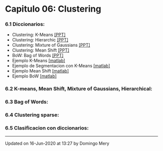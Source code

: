 
# Capitulo 06: Clustering
### 6.1 Diccionarios:
* Clustering: K-Means [[PPT]](https://github.com/domingomery/patrones/blob/master/clases/Cap06_Clustering/presentations/PAT06_KMeans.pptx)
* Clustering: Hierarchic [[PPT]](https://github.com/domingomery/patrones/blob/master/clases/Cap06_Clustering/presentations/PAT06_Hierarchic.pptx)
* Clustering: Mixture of Gaussians [[PPT]](https://github.com/domingomery/patrones/blob/master/clases/Cap06_Clustering/presentations/PAT06_GaussMix.pptx)
* Clustering: Mean Shift [[PPT]](https://github.com/domingomery/patrones/blob/master/clases/Cap06_Clustering/presentations/PAT06_MeanShift.pptx)
* BoW: Bag of Words [[PPT]](https://github.com/domingomery/patrones/blob/master/clases/Cap06_Clustering/presentations/PAT06_BoW.pptx)
* Ejemplo K-Means [[matlab]](https://github.com/domingomery/patrones/blob/master/clases/Cap06_Clustering/matlab/PAT06_kmeans.m)
* Ejemplo de Segmentacion con K-Means [[matlab]](https://github.com/domingomery/patrones/blob/master/clases/Cap06_Clustering/matlab/PAT06_kmeans_segmentation.m)
* Ejemplo Mean Shift [[matlab]](https://github.com/domingomery/patrones/blob/master/clases/Cap06_Clustering/matlab/PAT06_MeanShift.m)
* Ejemplo BoW [[matlab]](https://github.com/domingomery/patrones/blob/master/clases/Cap06_Clustering/matlab/PAT06_BoW.m)
### 6.2 K-means, Mean Shift, Mixture of Gaussians, Hierarchical:
### 6.3 Bag of Words:
### 6.4 Clustering sparse:
### 6.5 Clasificacion con diccionarios:
---


Updated on 16-Jun-2020 at 13:27 by Domingo Mery
